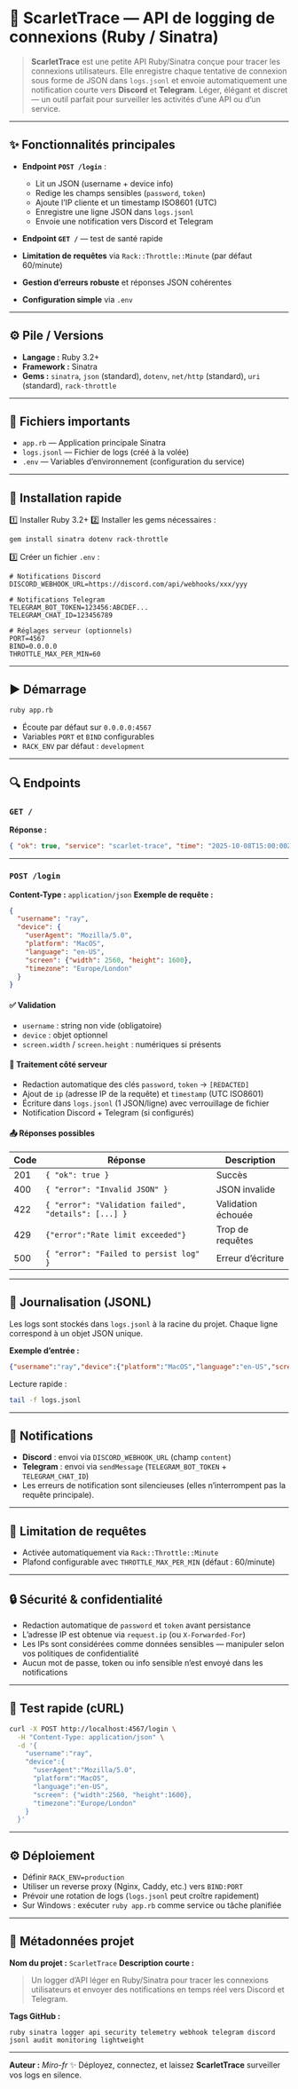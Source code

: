 # 🔴 ScarletTrace — API de logging de connexions (Ruby / Sinatra)

> **ScarletTrace** est une petite API Ruby/Sinatra conçue pour tracer les connexions utilisateurs.
> Elle enregistre chaque tentative de connexion sous forme de JSON dans `logs.jsonl`
> et envoie automatiquement une notification courte vers **Discord** et **Telegram**.
> Léger, élégant et discret — un outil parfait pour surveiller les activités d’une API ou d’un service.

---

## ✨ Fonctionnalités principales

* **Endpoint `POST /login`** :

  * Lit un JSON (username + device info)
  * Redige les champs sensibles (`password`, `token`)
  * Ajoute l’IP cliente et un timestamp ISO8601 (UTC)
  * Enregistre une ligne JSON dans `logs.jsonl`
  * Envoie une notification vers Discord et Telegram
* **Endpoint `GET /`** — test de santé rapide
* **Limitation de requêtes** via `Rack::Throttle::Minute` (par défaut 60/minute)
* **Gestion d’erreurs robuste** et réponses JSON cohérentes
* **Configuration simple** via `.env`

---

## ⚙️ Pile / Versions

* **Langage :** Ruby 3.2+
* **Framework :** Sinatra
* **Gems :** `sinatra`, `json` (standard), `dotenv`, `net/http` (standard), `uri` (standard), `rack-throttle`

---

## 📁 Fichiers importants

* `app.rb` — Application principale Sinatra
* `logs.jsonl` — Fichier de logs (créé à la volée)
* `.env` — Variables d’environnement (configuration du service)

---

## 🚀 Installation rapide

1️⃣ Installer Ruby 3.2+
2️⃣ Installer les gems nécessaires :

```bash
gem install sinatra dotenv rack-throttle
```

3️⃣ Créer un fichier `.env` :

```dotenv
# Notifications Discord
DISCORD_WEBHOOK_URL=https://discord.com/api/webhooks/xxx/yyy

# Notifications Telegram
TELEGRAM_BOT_TOKEN=123456:ABCDEF...
TELEGRAM_CHAT_ID=123456789

# Réglages serveur (optionnels)
PORT=4567
BIND=0.0.0.0
THROTTLE_MAX_PER_MIN=60
```

---

## ▶️ Démarrage

```bash
ruby app.rb
```

* Écoute par défaut sur `0.0.0.0:4567`
* Variables `PORT` et `BIND` configurables
* `RACK_ENV` par défaut : `development`

---

## 🔍 Endpoints

### `GET /`

**Réponse :**

```json
{ "ok": true, "service": "scarlet-trace", "time": "2025-10-08T15:00:00Z" }
```

---

### `POST /login`

**Content-Type :** `application/json`
**Exemple de requête :**

```json
{
  "username": "ray",
  "device": {
    "userAgent": "Mozilla/5.0",
    "platform": "MacOS",
    "language": "en-US",
    "screen": {"width": 2560, "height": 1600},
    "timezone": "Europe/London"
  }
}
```

#### ✅ Validation

* `username` : string non vide (obligatoire)
* `device` : objet optionnel
* `screen.width` / `screen.height` : numériques si présents

#### 🔧 Traitement côté serveur

* Redaction automatique des clés `password`, `token` → `[REDACTED]`
* Ajout de `ip` (adresse IP de la requête) et `timestamp` (UTC ISO8601)
* Écriture dans `logs.jsonl` (1 JSON/ligne) avec verrouillage de fichier
* Notification Discord + Telegram (si configurés)

#### 📤 Réponses possibles

| Code | Réponse                                              | Description        |
| ---- | ---------------------------------------------------- | ------------------ |
| 201  | `{ "ok": true }`                                     | Succès             |
| 400  | `{ "error": "Invalid JSON" }`                        | JSON invalide      |
| 422  | `{ "error": "Validation failed", "details": [...] }` | Validation échouée |
| 429  | `{"error":"Rate limit exceeded"}`                    | Trop de requêtes   |
| 500  | `{ "error": "Failed to persist log" }`               | Erreur d’écriture  |

---

## 🧾 Journalisation (JSONL)

Les logs sont stockés dans `logs.jsonl` à la racine du projet.
Chaque ligne correspond à un objet JSON unique.

**Exemple d’entrée :**

```json
{"username":"ray","device":{"platform":"MacOS","language":"en-US","screen":{"width":2560,"height":1600}},"ip":"84.12.33.5","timestamp":"2025-10-08T15:00:00Z"}
```

Lecture rapide :

```bash
tail -f logs.jsonl
```

---

## 🔔 Notifications

* **Discord** : envoi via `DISCORD_WEBHOOK_URL` (champ `content`)
* **Telegram** : envoi via `sendMessage` (`TELEGRAM_BOT_TOKEN` + `TELEGRAM_CHAT_ID`)
* Les erreurs de notification sont silencieuses (elles n’interrompent pas la requête principale).

---

## 🧱 Limitation de requêtes

* Activée automatiquement via `Rack::Throttle::Minute`
* Plafond configurable avec `THROTTLE_MAX_PER_MIN` (défaut : 60/minute)

---

## 🔒 Sécurité & confidentialité

* Redaction automatique de `password` et `token` avant persistance
* L’adresse IP est obtenue via `request.ip` (ou `X-Forwarded-For`)
* Les IPs sont considérées comme données sensibles — manipuler selon vos politiques de confidentialité
* Aucun mot de passe, token ou info sensible n’est envoyé dans les notifications

---

## 🧪 Test rapide (cURL)

```bash
curl -X POST http://localhost:4567/login \
  -H "Content-Type: application/json" \
  -d '{
    "username":"ray",
    "device":{
      "userAgent":"Mozilla/5.0",
      "platform":"MacOS",
      "language":"en-US",
      "screen": {"width":2560, "height":1600},
      "timezone":"Europe/London"
    }
  }'
```

---

## ⚙️ Déploiement

* Définir `RACK_ENV=production`
* Utiliser un reverse proxy (Nginx, Caddy, etc.) vers `BIND:PORT`
* Prévoir une rotation de logs (`logs.jsonl` peut croître rapidement)
* Sur Windows : exécuter `ruby app.rb` comme service ou tâche planifiée

---

## 🧩 Métadonnées projet

**Nom du projet :** `ScarletTrace`
**Description courte :**

> Un logger d’API léger en Ruby/Sinatra pour tracer les connexions utilisateurs et envoyer des notifications en temps réel vers Discord et Telegram.

**Tags GitHub :**

```
ruby sinatra logger api security telemetry webhook telegram discord jsonl audit monitoring lightweight
```

---

**Auteur :** *Miro-fr* ✨
Déployez, connectez, et laissez **ScarletTrace** surveiller vos logs en silence.



